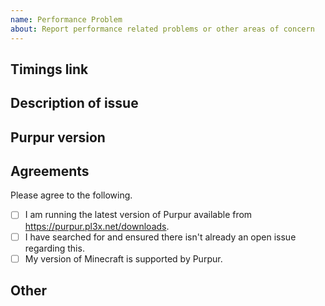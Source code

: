 ```yaml
---
name: Performance Problem
about: Report performance related problems or other areas of concern
---
```


<!--
  Before reporting performance problems here, please make sure you are on the latest version of Purpur.
-->

## Timings link
<!--
  We ask that all timings are a link, not a screenshot. Screenshots inhibit our ability to figure out the real cause of the issue.
  Example: https://timings.pl3x.net/?id=4cd655d32ad445aa9063f2130ae3b794
-->

## Description of issue
<!--
  Please describe your issue in detail.
-->

## Purpur version
<!--
  Run `/version` on your server and **paste** the full, unmodified output here.
  "latest" is *not* a version; we require the output of `/version` so we can adequately track down the issue.
  Additionally, do NOT provide a screenshot, you MUST paste the entire output.

  > version
  [18:58:15 INFO]: Checking version, please wait...
  [18:58:15 INFO]: This server is running Purpur version git-Purpur-1126 (MC: 1.16.5) (Implementing API version 1.16.5-R0.1-SNAPSHOT)
  [18:58:15 INFO]: You are running the latest version
  [18:58:15 INFO]: Previous version: git-Purpur-1120 (MC: 1.16.5)
-->

## Agreements
Please agree to the following.
- [ ] I am running the latest version of Purpur available from https://purpur.pl3x.net/downloads.
- [ ] I have searched for and ensured there isn't already an open issue regarding this.
- [ ] My version of Minecraft is supported by Purpur.

## Other
<!--
  Please include other helpful information below. A Spark report can come in handy.
  The more information we receive, the quicker and more effective we can be at finding the solution to the issue.
-->
